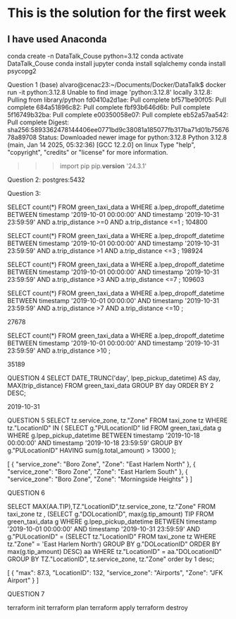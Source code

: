 # This is the solution for the first week

## I have used **Anaconda**
conda create -n DataTalk_Couse python=3.12
conda activate DataTalk_Couse
conda install jupyter
conda install sqlalchemy
conda install psycopg2


Question 1
(base) alvaro@cenac23:~/Documents/Docker/DataTalk$ docker run -it python:3.12.8
Unable to find image 'python:3.12.8' locally
3.12.8: Pulling from library/python
fd0410a2d1ae: Pull complete 
bf571be90f05: Pull complete 
684a51896c82: Pull complete 
fbf93b646d6b: Pull complete 
5f16749b32ba: Pull complete 
e00350058e07: Pull complete 
eb52a57aa542: Pull complete 
Digest: sha256:5893362478144406ee0771bd9c38081a185077fb317ba71d01b7567678a89708
Status: Downloaded newer image for python:3.12.8
Python 3.12.8 (main, Jan 14 2025, 05:32:36) [GCC 12.2.0] on linux
Type "help", "copyright", "credits" or "license" for more information.
>>> import pip
>>> pip.__version__
'24.3.1'
>>> 


Question 2:
postgres:5432

Question 3:

SELECT count(*)
FROM green_taxi_data a
WHERE a.lpep_dropoff_datetime BETWEEN timestamp '2019-10-01 00:00:00' AND timestamp '2019-10-31 23:59:59'
AND a.trip_distance >=0 AND a.trip_distance <=1 ;
104800

SELECT count(*)
FROM green_taxi_data a
WHERE a.lpep_dropoff_datetime BETWEEN timestamp '2019-10-01 00:00:00' AND timestamp '2019-10-31 23:59:59'
AND a.trip_distance >1 AND a.trip_distance <=3 ;
198924

SELECT count(*)
FROM green_taxi_data a
WHERE a.lpep_dropoff_datetime BETWEEN timestamp '2019-10-01 00:00:00' AND timestamp '2019-10-31 23:59:59'
AND a.trip_distance >3 AND a.trip_distance <=7 ;
109603

SELECT count(*)
FROM green_taxi_data a
WHERE a.lpep_dropoff_datetime BETWEEN timestamp '2019-10-01 00:00:00' AND timestamp '2019-10-31 23:59:59'
AND a.trip_distance >7 AND a.trip_distance <=10 ;

27678

SELECT count(*)
FROM green_taxi_data a
WHERE a.lpep_dropoff_datetime BETWEEN timestamp '2019-10-01 00:00:00' AND timestamp '2019-10-31 23:59:59'
AND a.trip_distance >10 ;

35189


QUESTION 4
SELECT DATE_TRUNC('day', lpep_pickup_datetime) AS day, MAX(trip_distance)
FROM green_taxi_data
GROUP BY day
ORDER BY 2 DESC;

2019-10-31

QUESTION 5
SELECT tz.service_zone, tz."Zone"
FROM
  taxi_zone tz
WHERE tz."LocationID" IN (
  SELECT g."PULocationID" lid
    FROM green_taxi_data g
    WHERE g.lpep_pickup_datetime BETWEEN timestamp '2019-10-18 00:00:00' AND timestamp '2019-10-18 23:59:59'
    GROUP BY g."PULocationID"
    HAVING sum(g.total_amount) > 13000
  );

[
  {
    "service_zone": "Boro Zone",
    "Zone": "East Harlem North"
  },
  {
    "service_zone": "Boro Zone",
    "Zone": "East Harlem South"
  },
  {
    "service_zone": "Boro Zone",
    "Zone": "Morningside Heights"
  }
]

QUESTION 6

SELECT MAX(AA.TIP),TZ."LocationID",tz.service_zone, tz."Zone"
FROM
  taxi_zone tz , (SELECT g."DOLocationID", max(g.tip_amount) TIP
    FROM green_taxi_data g
    WHERE g.lpep_pickup_datetime BETWEEN timestamp '2019-10-01 00:00:00' AND timestamp '2019-10-31 23:59:59'
    AND g."PULocationID" = (SELECT tz."LocationID"
                            FROM taxi_zone tz
                            WHERE tz."Zone" = 'East Harlem North')
    GROUP BY g."DOLocationID"
    ORDER BY max(g.tip_amount) DESC) aa
WHERE tz."LocationID" = aa."DOLocationID"
GROUP BY TZ."LocationID", tz.service_zone, tz."Zone"
order by 1 desc;

[
  {
    "max": 87.3,
    "LocationID": 132,
    "service_zone": "Airports",
    "Zone": "JFK Airport"
  }
]

QUESTION 7

terraform init
terraform plan
terraform apply
terraform destroy



